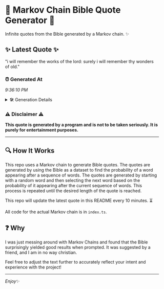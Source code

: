 # 📖 Markov Chain Bible Quote Generator 📖

Infinite quotes from the Bible generated by a Markov chain. ✨

## ✨ Latest Quote ✨
"i will remember the works of the lord: surely i will remember thy wonders of old."

### ⏰ Generated At
*9:36:10 PM*

<details>
    <summary>🛠️ Generation Details</summary>
    <p>
        <strong>🌱 Seed:</strong> i<br>
        <strong>🔄 Iterations:</strong> 15<br>
        <strong>📜 Context History:</strong><br>[ i ]: will<br>[ i, will ]: remember<br>[ i, will, remember ]: the<br>[ i, will, remember, the ]: works<br>[ i, will, remember, the, works ]: of<br>[ i, will, remember, the, works, of ]: the<br>[ will, remember, the, works, of, the ]: lord:<br>[ remember, the, works, of, the, lord: ]: surely<br>[ the, works, of, the, lord:, surely ]: i<br>[ works, of, the, lord:, surely, i ]: will<br>[ of, the, lord:, surely, i, will ]: remember<br>[ the, lord:, surely, i, will, remember ]: thy<br>[ lord:, surely, i, will, remember, thy ]: wonders<br>[ surely, i, will, remember, thy, wonders ]: of<br>[ i, will, remember, thy, wonders, of ]: old.<br>
    </p>
</details>

### ⚠️ Disclaimer ⚠️
**This quote is generated by a program and is not to be taken seriously. It is purely for entertainment purposes.**

---

## 🔍 How It Works

This repo uses a Markov chain to generate Bible quotes. The quotes are generated by using the Bible as a dataset to find the probability of a word appearing after a sequence of words. The quotes are generated by starting with a random word and then selecting the next word based on the probability of it appearing after the current sequence of words. This process is repeated until the desired length of the quote is reached.

This repo will update the latest quote in this README every 10 minutes. ⏳

All code for the actual Markov chain is in `index.ts`.

## ❓ Why

I was just messing around with Markov Chains and found that the Bible surprisingly yielded good results when prompted. 
It was suggested by a friend, and I am in no way christian.

Feel free to adjust the text further to accurately reflect your intent and experience with the project!

---

*Enjoy*✨
